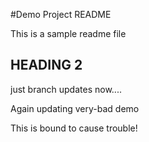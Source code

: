  #Demo Project README
 
 This is a sample readme file
 
 ## HEADING 2
 
 just branch updates now....
 
 Again updating very-bad demo
 
 This is bound to cause trouble!